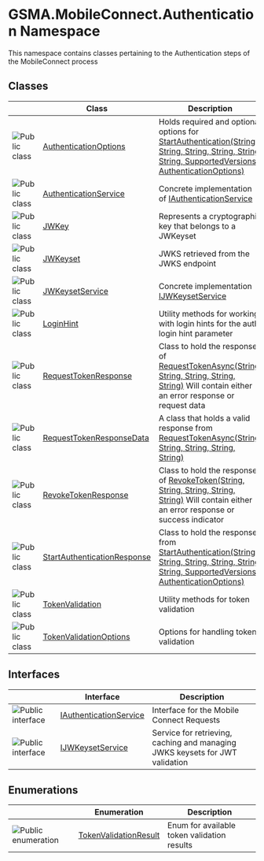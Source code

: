 GSMA.MobileConnect.Authentication Namespace
===========================================
This namespace contains classes pertaining to the Authentication steps of the MobileConnect process


Classes
-------

                | Class                             | Description                                                                                                                                                
--------------- | --------------------------------- | ---------------------------------------------------------------------------------------------------------------------------------------------------------- 
![Public class] | [AuthenticationOptions][1]        | Holds required and optional options for [StartAuthentication(String, String, String, String, String, String, SupportedVersions, AuthenticationOptions)][2] 
![Public class] | [AuthenticationService][3]        | Concrete implementation of [IAuthenticationService][4]                                                                                                     
![Public class] | [JWKey][5]                        | Represents a cryptographic key that belongs to a JWKeyset                                                                                                  
![Public class] | [JWKeyset][6]                     | JWKS retrieved from the JWKS endpoint                                                                                                                      
![Public class] | [JWKeysetService][7]              | Concrete implementation [IJWKeysetService][8]                                                                                                              
![Public class] | [LoginHint][9]                    | Utility methods for working with login hints for the auth login hint parameter                                                                             
![Public class] | [RequestTokenResponse][10]        | Class to hold the response of [RequestTokenAsync(String, String, String, String, String)][11] Will contain either an error response or request data        
![Public class] | [RequestTokenResponseData][12]    | A class that holds a valid response from [RequestTokenAsync(String, String, String, String, String)][11]                                                   
![Public class] | [RevokeTokenResponse][13]         | Class to hold the response of [RevokeToken(String, String, String, String, String)][14] Will contain either an error response or success indicator         
![Public class] | [StartAuthenticationResponse][15] | Class to hold the response from [StartAuthentication(String, String, String, String, String, String, SupportedVersions, AuthenticationOptions)][2]         
![Public class] | [TokenValidation][16]             | Utility methods for token validation                                                                                                                       
![Public class] | [TokenValidationOptions][17]      | Options for handling token validation                                                                                                                      


Interfaces
----------

                    | Interface                   | Description                                                                  
------------------- | --------------------------- | ---------------------------------------------------------------------------- 
![Public interface] | [IAuthenticationService][4] | Interface for the Mobile Connect Requests                                    
![Public interface] | [IJWKeysetService][8]       | Service for retrieving, caching and managing JWKS keysets for JWT validation 


Enumerations
------------

                      | Enumeration                 | Description                                 
--------------------- | --------------------------- | ------------------------------------------- 
![Public enumeration] | [TokenValidationResult][18] | Enum for available token validation results 

[1]: AuthenticationOptions/README.md
[2]: IAuthenticationService/StartAuthentication.md
[3]: AuthenticationService/README.md
[4]: IAuthenticationService/README.md
[5]: JWKey/README.md
[6]: JWKeyset/README.md
[7]: JWKeysetService/README.md
[8]: IJWKeysetService/README.md
[9]: LoginHint/README.md
[10]: RequestTokenResponse/README.md
[11]: IAuthenticationService/RequestTokenAsync.md
[12]: RequestTokenResponseData/README.md
[13]: RevokeTokenResponse/README.md
[14]: IAuthenticationService/RevokeToken.md
[15]: StartAuthenticationResponse/README.md
[16]: TokenValidation/README.md
[17]: TokenValidationOptions/README.md
[18]: TokenValidationResult/README.md
[19]: ../_icons/Help.png
[Public class]: ../_icons/pubclass.gif "Public class"
[Public interface]: ../_icons/pubinterface.gif "Public interface"
[Public enumeration]: ../_icons/pubenumeration.gif "Public enumeration"